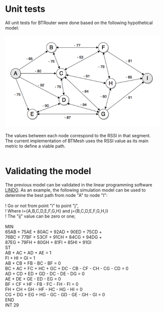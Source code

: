 # Unit tests
All unit tests for BTRouter were done based on the following hypothetical model:
</br></br>
<img src="https://github.com/marcosxray/BTMesh/blob/master/Docs/mesh_model.png" width="540">
</br></br>
The values between each node correspond to the RSSI in that segment.
</br>
The current implementation of BTMesh uses the RSSI value as its main metric to define a viable path.
</br></br>

# Validating the model
The previous model can be validated in the linear programming software <a href="https://www.lindo.com">LINDO</a>.
As an example, the following simulation model can be used to determine the best path from node "A" to node "I":
</br></br>
! Go or not from point "i" to point "j",
</br>
! Where i={A,B,C,D,E,F,G,H} and j={B,C,D,E,F,G,H,I}
</br>
! The "ij" value can be zero or one;
</br></br>
MIN	
</br>
65AB + 75AE + 80AC + 92AD + 90ED + 75CD +
</br>
76BC + 77BF + 53CF + 91CH + 84CG + 94DG +
</br>
87EG + 79FH + 80GH + 81FI + 85HI + 91GI
</br>
ST
</br>
	AB + AC + AD + AE = 1
  </br>
	FI + HI + GI = 1
  </br>
	AB + CB + FB - BC - BF = 0
  </br>
	BC + AC + FC + HC + GC + DC - CB - CF - CH - CG - CD = 0
  </br>
	AD + CD + ED + GD - DC - DE - DG = 0
  </br>
	AE + DE + GE - ED - EG = 0
  </br>
	BF + CF + HF - FB - FC - FH - FI = 0
  </br>
	FH + CH + GH - HF - HC - HG - HI = 0 
  </br>
	CG + DG + EG + HG - GC - GD - GE - GH - GI = 0
  </br>
END
</br>
INT 29

